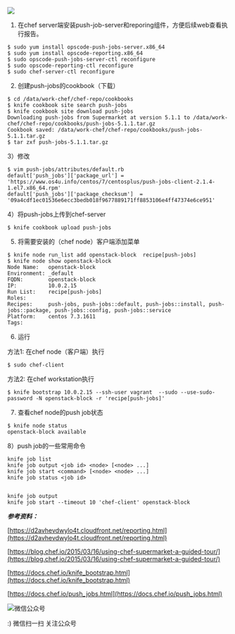 <!--
author: os4uinfo
head: https://os4u.info/blog/img/sun.png
date: 2017-06-13
title: Chef使用之push-jobs安装使用
tags: Chef
images: https://os4u.info/blog/img/sun.png
category: Chef
status: publish
summary: Chef 是一款自动化服务器配置管理工具,理论上可以对服务器做任何配置,包括系统管理、安装软件等,近来已被越来越多地应用到云环境的自动化部署上。运维必备自动化神器之一，所以还是要学习下。
-->


![](https://www.os4u.info/blog/chef/images/overview_push_jobs_states.png)

1) 在chef server端安装push-job-server和reporing组件，方便后续web查看执行报告。

```
$ sudo yum install opscode-push-jobs-server.x86_64
$ sudo yum install opscode-reporting.x86_64
$ sudo opscode-push-jobs-server-ctl reconfigure
$ sudo opscode-reporting-ctl reconfigure
$ sudo chef-server-ctl reconfigure  
```

2) 创建push-jobs的cookbook（下载）

```
$ cd /data/work-chef/chef-repo/cookbooks
$ knife cookbook site search push-jobs
$ knife cookbook site download push-jobs
Downloading push-jobs from Supermarket at version 5.1.1 to /data/work-chef/chef-repo/cookbooks/push-jobs-5.1.1.tar.gz
Cookbook saved: /data/work-chef/chef-repo/cookbooks/push-jobs-5.1.1.tar.gz
$ tar zxf push-jobs-5.1.1.tar.gz
```

3）修改

```
$ vim push-jobs/attributes/default.rb
default['push_jobs']['package_url'] = 'https://www.os4u.info/centos/7/centosplus/push-jobs-client-2.1.4-1.el7.x86_64.rpm'
default['push_jobs']['package_checksum']  = '09a4cdf1ec01536e6ecc3bedb018f9677889171ff8853106e4ff47374e6ce951'

```

4）将push-jobs上传到chef-server

```
$ knife cookbook upload push-jobs 
```

5) 将需要安装的（chef node）客户端添加菜单

```
$ knife node run_list add openstack-block  recipe[push-jobs]
$ knife node show openstack-block
Node Name:   openstack-block
Environment: _default
FQDN:        openstack-block
IP:          10.0.2.15
Run List:    recipe[push-jobs]
Roles:
Recipes:     push-jobs, push-jobs::default, push-jobs::install, push-jobs::package, push-jobs::config, push-jobs::service
Platform:    centos 7.3.1611
Tags:
```

6) 运行

方法1: 在chef node（客户端）执行

```
$ sudo chef-client
```

方法2: 在chef workstation执行

```
$ knife bootstrap 10.0.2.15 --ssh-user vagrant  --sudo --use-sudo-password -N openstack-block -r 'recipe[push-jobs]'

```

7) 查看chef node的push job状态

```
$ knife node status
openstack-block	available
```

8）push job的一些常用命令

```
knife job list 
knife job output <job id> <node> [<node> ...]
knife job start <command> [<node> <node> ...]
knife job status <job id>


knife job output
knife job start --timeout 10 'chef-client' openstack-block
```

***参考资料：***

[https://d2avhevdwylo4t.cloudfront.net/reporting.html](https://d2avhevdwylo4t.cloudfront.net/reporting.html)

[https://blog.chef.io/2015/03/16/using-chef-supermarket-a-guided-tour/](https://blog.chef.io/2015/03/16/using-chef-supermarket-a-guided-tour/)

[https://docs.chef.io/knife_bootstrap.html](https://docs.chef.io/knife_bootstrap.html)

[https://docs.chef.io/push_jobs.html](https://docs.chef.io/push_jobs.html)

![微信公众号](https://www.os4u.info/wx.jpg) 

:) 微信扫一扫 关注公众号 